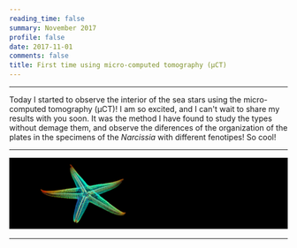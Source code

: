 ```yaml
--- 
reading_time: false
summary: November 2017
profile: false
date: 2017-11-01
comments: false
title: First time using micro-computed tomography (μCT)
---
```


---

Today I started to observe the interior of the sea stars using the micro-computed tomography (μCT)! I am so excited, and I can't wait to share my results  with
you soon. It was the method I have found to study the types without demage them, and observe the diferences of the organization of the plates in the specimens of
the _Narcissia_ with different fenotipes! So cool! 


---

![Micro Ct](https://raw.githubusercontent.com/rosanafcunha/rosanafcunha/master/static/media/Tomo.png "Tomografia")

---
